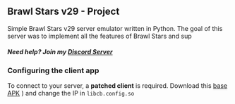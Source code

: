 ## Brawl Stars v29 - Project

Simple Brawl Stars v29 server emulator written in Python.
The goal of this server was to implement all the features of Brawl Stars and sup
##### Need help? Join my [Discord Server](https://discord.gg/YuV4PbwX99)

### Configuring the client app
To connect to your server, a **patched client** is required. 
Download this [base APK](https://www.mediafire.com/file/qortsa0b0yfyu0i/BrawlStars-v29.apk/file)
) and change the IP in `libcb.config.so`
